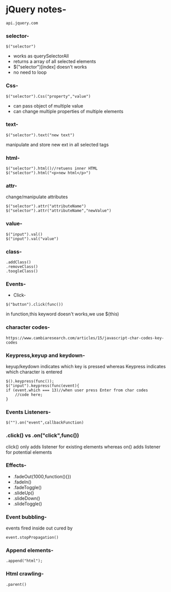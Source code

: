 # jQuery notes-
```
api.jquery.com
```
### selector-
```
$("selector")
```
- works as querySelectorAll
- returns a array of all selected elements
- $("selector")[index] doesn't works
- no need to loop

### Css-
```
$("selector").Css("property","value")
```
- can pass object of multiple value
- can change multiple properties of multiple elements

### text-
```$("selector").text()//return textContent
$("selector").text("new text")
```
manipulate 
and store new ext in all selected tags

### html-
```
$("selector").html()//retuens inner HTML
$("selector").html("<p>new html</p>")
```

### attr-
 change/manipulate attributes
```
$("selector").attr("attributeName")
$("selector").attr("attributeName","newValue")
```
### value-
```
$("input").val()
$("input").val("value")
```

### class-
```
.addClass()
.removeClass()
.toogleClass()
```

### Events-
- Click-
```
$("button").click(func())
```
in function,this keyword doesn't works,we use $(this)

### character codes-
```
https://www.cambiaresearch.com/articles/15/javascript-char-codes-key-codes
```

### Keypress,keyup and keydown-
keyup/keydown indicates which key is pressed whereas 
Keypress indicates which character is entered
```
$().keypress(func());
$("input").keypress(func(event){
if (event.which === 13)//when user press Enter from char codes
	//code here;	
}
```

### Events Listeners-
```
$("").on("event",callbackFunction) 
```
### .click() vs .on("click",func())
click() only adds listener for existing elements
whereas on() adds listener for potential elements

### Effects-

- .fadeOut(1000,function(){})
- .fadeIn()
- .fadeToggle()
- .slideUp()
- .slideDown()
- .slideToggle()

### Event bubbling-
events fired inside out
cured by
```
event.stopPropagation()
```

### Append elements-
```
.append("html");
```
### Html crawling-
```
.parent()
```
